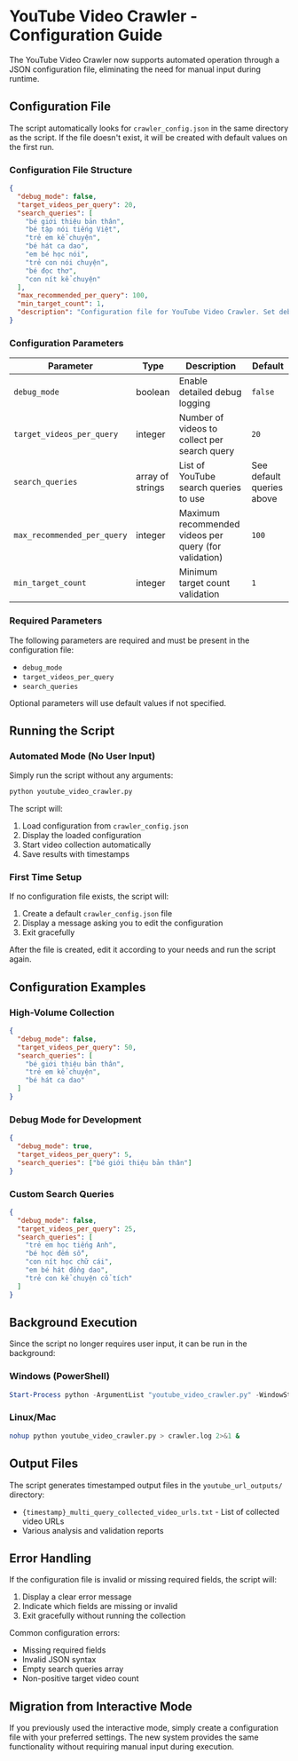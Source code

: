 # YouTube Video Crawler - Configuration Guide

The YouTube Video Crawler now supports automated operation through a JSON configuration file, eliminating the need for manual input during runtime.

## Configuration File

The script automatically looks for `crawler_config.json` in the same directory as the script. If the file doesn't exist, it will be created with default values on the first run.

### Configuration File Structure

```json
{
  "debug_mode": false,
  "target_videos_per_query": 20,
  "search_queries": [
    "bé giới thiệu bản thân",
    "bé tập nói tiếng Việt",
    "trẻ em kể chuyện",
    "bé hát ca dao",
    "em bé học nói",
    "trẻ con nói chuyện",
    "bé đọc thơ",
    "con nít kể chuyện"
  ],
  "max_recommended_per_query": 100,
  "min_target_count": 1,
  "description": "Configuration file for YouTube Video Crawler. Set debug_mode to true for detailed logging, adjust target_videos_per_query for collection size, and modify search_queries array to change what videos to search for."
}
```

### Configuration Parameters

| Parameter                   | Type             | Description                                           | Default                   |
| --------------------------- | ---------------- | ----------------------------------------------------- | ------------------------- |
| `debug_mode`                | boolean          | Enable detailed debug logging                         | `false`                   |
| `target_videos_per_query`   | integer          | Number of videos to collect per search query          | `20`                      |
| `search_queries`            | array of strings | List of YouTube search queries to use                 | See default queries above |
| `max_recommended_per_query` | integer          | Maximum recommended videos per query (for validation) | `100`                     |
| `min_target_count`          | integer          | Minimum target count validation                       | `1`                       |

### Required Parameters

The following parameters are required and must be present in the configuration file:

- `debug_mode`
- `target_videos_per_query`
- `search_queries`

Optional parameters will use default values if not specified.

## Running the Script

### Automated Mode (No User Input)

Simply run the script without any arguments:

```bash
python youtube_video_crawler.py
```

The script will:

1. Load configuration from `crawler_config.json`
2. Display the loaded configuration
3. Start video collection automatically
4. Save results with timestamps

### First Time Setup

If no configuration file exists, the script will:

1. Create a default `crawler_config.json` file
2. Display a message asking you to edit the configuration
3. Exit gracefully

After the file is created, edit it according to your needs and run the script again.

## Configuration Examples

### High-Volume Collection

```json
{
  "debug_mode": false,
  "target_videos_per_query": 50,
  "search_queries": [
    "bé giới thiệu bản thân",
    "trẻ em kể chuyện",
    "bé hát ca dao"
  ]
}
```

### Debug Mode for Development

```json
{
  "debug_mode": true,
  "target_videos_per_query": 5,
  "search_queries": ["bé giới thiệu bản thân"]
}
```

### Custom Search Queries

```json
{
  "debug_mode": false,
  "target_videos_per_query": 25,
  "search_queries": [
    "trẻ em học tiếng Anh",
    "bé học đếm số",
    "con nít học chữ cái",
    "em bé hát đồng dao",
    "trẻ con kể chuyện cổ tích"
  ]
}
```

## Background Execution

Since the script no longer requires user input, it can be run in the background:

### Windows (PowerShell)

```powershell
Start-Process python -ArgumentList "youtube_video_crawler.py" -WindowStyle Hidden
```

### Linux/Mac

```bash
nohup python youtube_video_crawler.py > crawler.log 2>&1 &
```

## Output Files

The script generates timestamped output files in the `youtube_url_outputs/` directory:

- `{timestamp}_multi_query_collected_video_urls.txt` - List of collected video URLs
- Various analysis and validation reports

## Error Handling

If the configuration file is invalid or missing required fields, the script will:

1. Display a clear error message
2. Indicate which fields are missing or invalid
3. Exit gracefully without running the collection

Common configuration errors:

- Missing required fields
- Invalid JSON syntax
- Empty search queries array
- Non-positive target video count

## Migration from Interactive Mode

If you previously used the interactive mode, simply create a configuration file with your preferred settings. The new system provides the same functionality without requiring manual input during execution.
